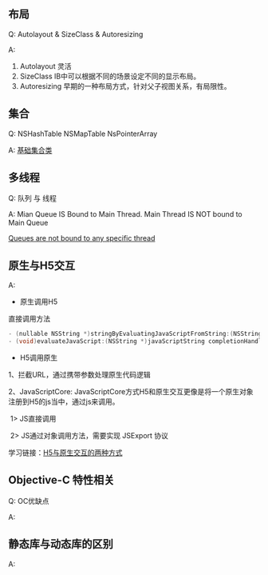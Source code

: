 ## 布局

Q: Autolayout & SizeClass & Autoresizing

A: 

1. Autolayout 灵活 
2. SizeClass IB中可以根据不同的场景设定不同的显示布局。
3. Autoresizing 早期的一种布局方式，针对父子视图关系，有局限性。

## 集合

Q: NSHashTable NSMapTable NsPointerArray

A: [基础集合类](<https://objccn.io/issue-7-1/>)

## 多线程

Q: 队列 与 线程

A: Mian Queue IS Bound to Main Thread. Main Thread IS NOT bound to Main Queue

[Queues are not bound to any specific thread](<https://blog.krzyzanowskim.com/2016/06/03/queues-are-not-bound-to-any-specific-thread/>)



## 原生与H5交互

A: 

- 原生调用H5

直接调用方法

```objective-c
- (nullable NSString *)stringByEvaluatingJavaScriptFromString:(NSString *)script;
- (void)evaluateJavaScript:(NSString *)javaScriptString completionHandler:(void (^ __nullable)(__nullable id, NSError * __nullable error))completionHandler;
```

- H5调用原生

1、拦截URL，通过携带参数处理原生代码逻辑

2、JavaScriptCore:  JavaScriptCore方式H5和原生交互更像是将一个原生对象注册到H5的js当中，通过js来调用。

​	1> JS直接调用

​	2> JS通过对象调用方法，需要实现 JSExport 协议 

学习链接：[H5与原生交互的两种方式](<http://yangzq007.com/2016/07/29/H5%E4%B8%8E%E5%8E%9F%E7%94%9F%E4%BA%A4%E4%BA%92%E7%9A%84%E4%B8%A4%E7%A7%8D%E6%96%B9%E5%BC%8F/>)

## Objective-C 特性相关

Q: OC优缺点

A: 

## 静态库与动态库的区别

A: 